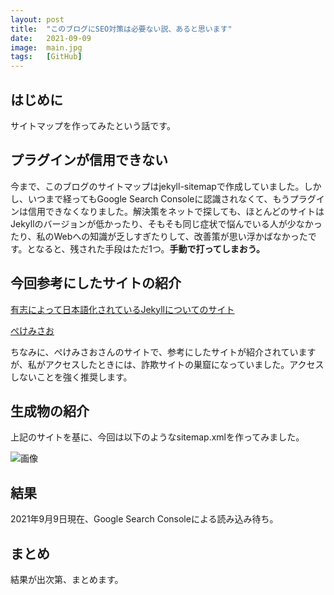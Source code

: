 ```yaml
---
layout: post
title:  "このブログにSEO対策は必要ない説、あると思います"
date:   2021-09-09
image:  main.jpg
tags:   [GitHub]
---
```

## はじめに

サイトマップを作ってみたという話です。

## プラグインが信用できない

今まで、このブログのサイトマップはjekyll-sitemapで作成していました。しかし、いつまで経ってもGoogle Search Consoleに認識されなくて、もうプラグインは信用できなくなりました。解決策をネットで探しても、ほとんどのサイトはJekyllのバージョンが低かったり、そもそも同じ症状で悩んでいる人が少なかったり、私のWebへの知識が乏しすぎたりして、改善策が思い浮かばなかったです。となると、残された手段はただ1つ。**手動で打ってしまおう。**

## 今回参考にしたサイトの紹介

[有志によって日本語化されているJekyllについてのサイト](http://jekyllrb-ja.github.io/tutorials/convert-existing-site-to-jekyll/)

[ぺけみさお](https://www.xmisao.com/2014/08/25/generate-sitemap-in-jekyll.html)

ちなみに、ぺけみさおさんのサイトで、参考にしたサイトが紹介されていますが、私がアクセスしたときには、詐欺サイトの巣窟になっていました。アクセスしないことを強く推奨します。

## 生成物の紹介

上記のサイトを基に、今回は以下のようなsitemap.xmlを作ってみました。

![画像]({{site.baseurl}}/img/2021-09-09/img.png)

## 結果

2021年9月9日現在、Google Search Consoleによる読み込み待ち。

## まとめ

結果が出次第、まとめます。